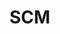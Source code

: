 # SCM

<!-- dotnet ef migrations add Membership_Added_Agent_Information --context MembershipDbContext --startup-project ../Membership.Api/Membership.Api.csproj -o ./DAL/Migrations
dotnet ef migrations add FileUpload_Added_UserId --context MembershipDbContext --startup-project ../Membership.Api/Membership.Api.csproj -o ./DAL/Migrations -->
